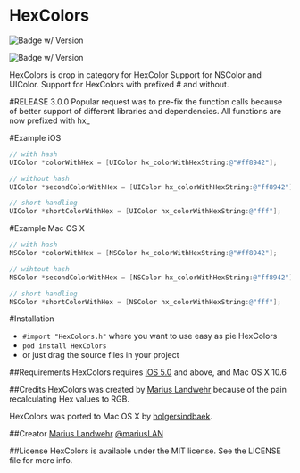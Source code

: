 HexColors
=========================
![Badge w/ Version](https://cocoapod-badges.herokuapp.com/v/HexColors/badge.png)

![Badge w/ Version](https://cocoapod-badges.herokuapp.com/p/HexColors/badge.png)

HexColors is drop in category for HexColor Support for NSColor and UIColor. Support for HexColors with prefixed # and without.

#RELEASE 3.0.0
Popular request was to pre-fix the function calls because of better support of different libraries and dependencies. All functions are now prefixed with hx_

#Example iOS
``` objective-c
// with hash
UIColor *colorWithHex = [UIColor hx_colorWithHexString:@"#ff8942"];

// without hash
UIColor *secondColorWithHex = [UIColor hx_colorWithHexString:@"ff8942"];

// short handling
UIColor *shortColorWithHex = [UIColor hx_colorWithHexString:@"fff"];
```

#Example Mac OS X
``` objective-c
// with hash
NSColor *colorWithHex = [NSColor hx_colorWithHexString:@"#ff8942"];

// wihtout hash
NSColor *secondColorWithHex = [NSColor hx_colorWithHexString:@"ff8942"];

// short handling
NSColor *shortColorWithHex = [NSColor hx_colorWithHexString:@"fff"];
```

#Installation
* `#import "HexColors.h"` where you want to use easy as pie HexColors
* `pod install HexColors`
* or just drag the source files in your project

##Requirements
HexColors requires [iOS 5.0](http://developer.apple.com/library/ios/#releasenotes/General/WhatsNewIniPhoneOS/Articles/iPhoneOS4.html) and above, and Mac OS X 10.6

##Credits
HexColors was created by [Marius Landwehr](https://github.com/mRs-) because of the pain recalculating Hex values to RGB.

HexColors was ported to Mac OS X by [holgersindbaek](https://github.com/holgersindbaek).

##Creator
[Marius Landwehr](https://github.com/mRs-) [@mariusLAN](https://twitter.com/mariusLAN)

##License
HexColors is available under the MIT license. See the LICENSE file for more info.
